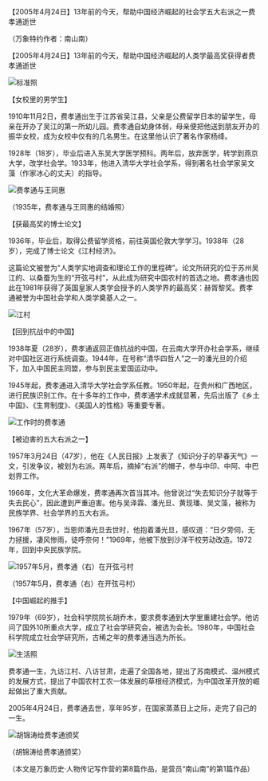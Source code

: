 【2005年4月24日】13年前的今天，帮助中国经济崛起的社会学五大右派之一费孝通逝世

（万象特约作者：南山南）

【2005年4月24日】13年前的今天，帮助中国经济崛起的人类学最高奖获得者费孝通逝世

![标准照](标准照.jpg)

【女校里的男学生】

1910年11月2日，费孝通出生于江苏省吴江县，父亲是公费留学日本的留学生，母亲在开办了吴江的第一所幼儿园。费孝通自幼身体弱，母亲便把他送到朋友开办的振华女校，成为女校中仅有的几名男生。在这里他认识了著名作家杨绛。

1928年（18岁），毕业后进入东吴大学医学预科。两年后，放弃医学，转学到燕京大学，改学社会学。1933年，他进入清华大学社会学系，得到著名社会学家吴文藻（作家冰心的丈夫）的指导。

![费孝通与王同惠](费孝通与王同惠.jpg)

（1935年，费孝通与王同惠的结婚照）

【获最高奖的博士论文】

1936年，毕业后，取得公费留学资格，前往英国伦敦大学学习。1938年（28岁），完成了博士论文《江村经济》。

这篇论文被誉为“人类学实地调查和理论工作的里程碑”。论文所研究的位于苏州吴江的、以桑蚕为生的“开弦弓村”，从此成为研究中国农村的首选之地。费孝通也因此在1981年获得了英国皇家人类学会授予的人类学界的最高奖：赫胥黎奖。费孝通被誉为中国社会学和人类学奠基人之一。 

![江村](江村.jpeg)

【回到抗战中的中国】

1938年夏（28岁），费孝通返回正值抗战的中国，在云南大学开办社会学系，继续对中国社区进行系统调查。1944年，在号称“清华四哲人”之一的潘光旦的介绍下，加入中国民主同盟，参与到民主爱国运动中。

1945年起，费孝通进入清华大学社会学系任教。1950年起，在贵州和广西地区，进行民族识别工作。在十多年的工作中，费孝通学术成就显著，先后出版了《乡土中国》、《生育制度》、《美国人的性格》等重要专著。

![工作时的费孝通](工作时的费孝通.jpg)

【被迫害的五大右派之一】

1957年3月24日（47岁），他在《人民日报》上发表了《知识分子的早春天气》一文，引发争议，被划为右派。两年后，摘掉“右派”的帽子，参与中印、中阿、中巴划界工作。

1966年，文化大革命爆发，费孝通再次首当其冲。他曾说过“失去知识分子就等于失去民心”，因此遭到严重迫害。他与吴泽霖、潘光旦、黄现璠、吴文藻，被称为民族学界、社会学界的五大右派。

1967年（57岁），当恩师潘光旦去世时，他抱着潘光旦，感叹道：“日夕旁伺，无力拯援，凄风惨雨，徒呼奈何！”1969年，他被下放到沙洋干校劳动改造。1972年，回到中央民族学院。

![1957年5月，费孝通（右）在开弦弓村](1957年5月，费孝通（右）在开弦弓村.jpg)

（1957年5月，费孝通（右）在开弦弓村）

【中国崛起的推手】

1979年（69岁），社会科学院院长胡乔木，要求费孝通到大学里重建社会学。他访问了国外10所重点大学，成立了社会学研究会，被选为会长。1980年，中国社会科学院成立社会学研究所，古稀之年的费孝通当选为所长。

![生活照](生活照.jpg)

费孝通一生，九访江村、八访甘肃，走遍了全国各地，提出了苏南模式、温州模式的发展方式，提出了中国农村工农一体发展的草根经济模式，为中国改革开放的崛起做出了重大贡献。

2005年4月24日，费孝通去世，享年95岁，在国家蒸蒸日上之际，走完了自己的一生。

![胡锦涛给费孝通颁奖](胡锦涛给费孝通颁奖.jpg)

（胡锦涛给费孝通颁奖）

 （本文是万象历史·人物传记写作营的第8篇作品，是营员“南山南”的第1篇作品）





